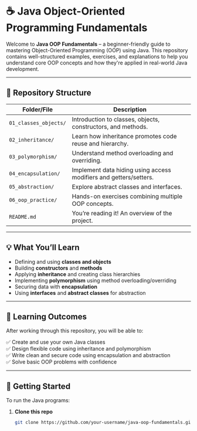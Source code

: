 # ☕ Java Object-Oriented Programming Fundamentals

Welcome to **Java OOP Fundamentals** – a beginner-friendly guide to mastering Object-Oriented Programming (OOP) using Java. This repository contains well-structured examples, exercises, and explanations to help you understand core OOP concepts and how they're applied in real-world Java development.

---

## 📁 Repository Structure

| Folder/File | Description |
|-------------|-------------|
| `01_classes_objects/` | Introduction to classes, objects, constructors, and methods. |
| `02_inheritance/` | Learn how inheritance promotes code reuse and hierarchy. |
| `03_polymorphism/` | Understand method overloading and overriding. |
| `04_encapsulation/` | Implement data hiding using access modifiers and getters/setters. |
| `05_abstraction/` | Explore abstract classes and interfaces. |
| `06_oop_practice/` | Hands-on exercises combining multiple OOP concepts. |
| `README.md` | You’re reading it! An overview of the project. |

---

## 💡 What You’ll Learn

- Defining and using **classes and objects**
- Building **constructors** and **methods**
- Applying **inheritance** and creating class hierarchies
- Implementing **polymorphism** using method overloading/overriding
- Securing data with **encapsulation**
- Using **interfaces** and **abstract classes** for abstraction

---

## 🎯 Learning Outcomes

After working through this repository, you will be able to:

✅ Create and use your own Java classes  
✅ Design flexible code using inheritance and polymorphism  
✅ Write clean and secure code using encapsulation and abstraction  
✅ Solve basic OOP problems with confidence  

---

## 🚀 Getting Started

To run the Java programs:

1. **Clone this repo**  
   ```bash
   git clone https://github.com/your-username/java-oop-fundamentals.git

